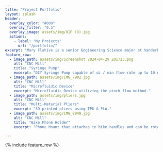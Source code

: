 ```yaml
---
title: "Project Portfolio"
layout: splash
header:
  overlay_color: "#000"
  overlay_filter: "0.5"
  overlay_image: assets/img/OIP (3).jpg
  actions:
    - label: "My Projects"
      url: "/portfolio/"
excerpt: "Mary Flahive is a senior Engineering Science major at Vanderbilt University concentrating on Product Development. Her projects focus on CAD, 3D printing, and various additive manufacturing techniques."
feature_row:
  - image_path: assets/img/Screenshot 2024-04-29 201723.png
    alt: "CNC Mill"
    title: "Syringe Pump"
    excerpt: "DIY Syringe Pump capable of uL / min flow rate up to 10 mL / min."
  - image_path: assets/img/IMG_7902.jpg
    alt: "CNC Mill"
    title: "Microfluidic Device"
    excerpt: "Microfluidic Device utilizing the pinch flow method."
  - image_path: assets/img/pliers.jpg
    alt: "CNC Mill"
    title: "Multi-Material Pliers"
    excerpt: "3D printed pliers using TPU & PLA."
  - image_path: assets/img/IMG_8049.jpg
    alt: "CNC Mill"
    title: "Bike Phone Holder"
    excerpt: "Phone Mount that attaches to bike handles and can be rotated between portrait and landscape orientations."

---
```


{% include feature_row %}


